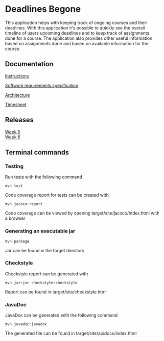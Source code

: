 # Deadlines Begone    

This application helps with keeping track of ongoing courses and their deadlines. With this application it's possible to quickly see the overall timeline of users upcoming deadlines and to keep track of assignments done for a course. The application also provides other useful information based on assignments done and based on available information for the course.  

## Documentation  
[Instructions](https://github.com/Darake/deadlines-begone/blob/master/documentation/instructions.md)  

[Software requirements specification](https://github.com/Darake/deadlines-begone/blob/master/documentation/Software%20requirements%20specification.md) 

[Architecture](https://github.com/Darake/deadlines-begone/blob/master/documentation/architecture.md)  

[Timesheet](https://github.com/Darake/deadlines-begone/blob/master/documentation/timesheet.md)  

## Releases  
[Week 5](https://github.com/Darake/deadlines-begone/releases/tag/week5)  
[Week 6](https://github.com/Darake/deadlines-begone/releases/tag/week6)  

## Terminal commands  

### Testing  
Run tests with the following command  

```mvn test```  

Code coverage report for tests can be created with  

```mvn jacoco:report```  

Code coverage can be viewed by opening target/site/jacoco/index.html with a browser  

### Generating an executable jar  

```mvn package```  

Jar can be found in the target directory  

### Checkstyle  

Checkstyle report can be generated with  

```mvn jxr:jxr checkstyle:checkstyle```  

Report can be found in target/site/checkstyle.html  

### JavaDoc  

JavaDox can be generated with the following command  

``` mvn javadoc:javadox ```  

The generated file can be found in target/site/apidocs/index.html

